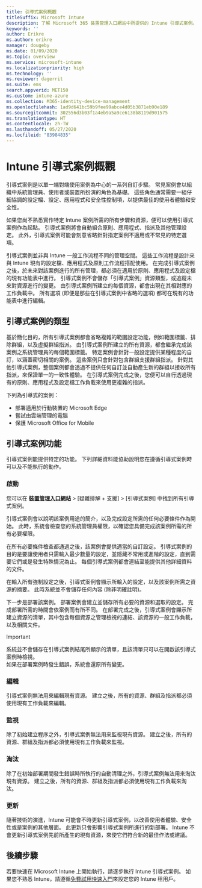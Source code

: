 ```yaml
---
title: 引導式案例概觀
titleSuffix: Microsoft Intune
description: 了解 Microsoft 365 裝置管理入口網站中所提供的 Intune 引導式案例。
keywords: ''
author: Erikre
ms.author: erikre
manager: dougeby
ms.date: 01/09/2020
ms.topic: overview
ms.service: microsoft-intune
ms.localizationpriority: high
ms.technology: ''
ms.reviewer: dagerrit
ms.suite: ems
search.appverid: MET150
ms.custom: intune-azure
ms.collection: M365-identity-device-management
ms.openlocfilehash: 1ad9d641bc59b9fee99abce4d05b3871eb90e189
ms.sourcegitcommit: 302556d3b03f1a4eb9a5a9ce6138b8119d901575
ms.translationtype: HT
ms.contentlocale: zh-TW
ms.lasthandoff: 05/27/2020
ms.locfileid: "83984835"
---
```

# <a name="intune-guided-scenarios-overview"></a>Intune 引導式案例概觀 

引導式案例是以單一端對端使用案例為中心的一系列自訂步驟。 常見案例會以組織中系統管理員、使用者或裝置所扮演的角色為基礎。 這些角色通常需要一組仔細協調的設定檔、設定、應用程式和安全性控制項，以提供最佳的使用者體驗和安全性。    

如果您尚不熟悉實作特定 Intune 案例所需的所有步驟和資源，便可以使用引導式案例作為起點。 引導式案例將會自動組合原則、應用程式、指派及其他管理設定。 此外，引導式案例可能會刻意省略針對指定案例不適用或不常見的特定選項。 

引導式案例並非與 Intune 一般工作流程不同的管理空間。 這些工作流程是設計來與 Intune 現有的設定檔、應用程式及原則工作流程搭配使用。 在完成引導式案例之後，於未來對該案例進行的所有管理，都必須在適用於原則、應用程式及設定檔的現有功能表中進行。 引導式案例不會儲存「引導式案例」資源類型，或追蹤未來對資源進行的變更。 由引導式案例所建立的每個資源，都會出現在其相對應的工作負載中。 所有選項 (即便是那些在引導式案例中省略的選項) 都可在現有的功能表中進行編輯。  

## <a name="types-of-guided-scenarios"></a>引導式案例的類型 

基於簡化目的，所有引導式案例都會省略複雜的範圍設定功能，例如範圍標籤、排除群組，以及虛擬群組指派。 由引導式案例所建立的所有資源，都會繼承完成該案例之系統管理員的每個範圍標籤。 特定案例會針對一般設定提供某種程度的自訂，以涵蓋密切相關的案例。 這些案例只會針對包含群組支援群組指派。 針對其他引導式案例，整個案例都會透過不提供任何自訂並自動產生新的群組以接收所有指派，來保證單一的一致性體驗。 在引導式案例完成之後，您便可以自行透過現有的原則、應用程式及設定檔工作負載來使用更複雜的指派。  

下列為引導式的案例： 
- 部署適用於行動裝置的 Microsoft Edge 
- 嘗試由雲端管理的電腦
- 保護 Microsoft Office for Mobile 

## <a name="guided-scenario-functionality"></a>引導式案例功能 

引導式案例能提供特定的功能。 下列詳細資料能協助說明您在遵循引導式案例時可以及不能執行的動作。

### <a name="launching"></a>啟動  

您可以在 **[裝置管理入口網站](https://endpoint.microsoft.com)**  > [疑難排解 + 支援]   > [引導式案例]  中找到所有引導式案例。 

引導式案例會以說明該案例用途的簡介，以及完成設定所需的任何必要條件作為開始。 此時，系統會檢查您的系統管理員權限，以確認您具備完成該案例所需的所有必要權限。  

在所有必要條件檢查都通過之後，該案例會提供適當的自訂設定。 引導式案例的目的是要讓使用者只需輸入最少數量的設定，並隱藏不常用或進階的設定，直到需要它們或是發生特殊情況為止。 每個引導式案例都會連結至能提供其他詳細資料的文件。 

在輸入所有強制設定之後，引導式案例會顯示所輸入的設定，以及該案例所需之資源的摘要。 此時系統並不會儲存任何內容 (除非明確註明)。

下一步是部署該案例。 部署案例會建立並儲存所有必要的資源和選取的設定。 完成部署所需的時間會依案例而有所不同。 在部署完成之後，引導式案例會顯示所建立資源的清單，其中包含每個資源之管理檢視的連結、該資源的一般工作負載，以及相關文件。 

> [!IMPORTANT]
> 系統並不會儲存在引導式案例結尾所顯示的清單，且該清單只可以在開啟該引導式案例時檢視。  
如果在部署案例時發生錯誤，系統會還原所有變更。 

### <a name="editing"></a>編輯 

引導式案例無法用來編輯現有資源。 建立之後，所有的資源、群組及指派都必須使用現有工作負載來編輯。

### <a name="monitoring"></a>監視 

除了初始建立程序之外，引導式案例無法用來監視現有資源。 建立之後，所有的資源、群組及指派都必須使用現有工作負載來監視。 

### <a name="retiring"></a>淘汰 

除了在初始部署期間發生錯誤時所執行的自動清理之外，引導式案例無法用來淘汰現有資源。 建立之後，所有的資源、群組及指派都必須使用現有工作負載來淘汰。 

### <a name="updating"></a>更新

隨著技術的演進，Intune 可能會不時更新引導式案例，以改善使用者體驗、安全性或是案例的其他層面。 此更新只會影響引導式案例所進行的新部署。 Intune 不會更新引導式案例先前所產生的現有資源，來使它們符合新的最佳作法或建議。  

## <a name="next-steps"></a>後續步驟

若要快速在 Microsoft Intune 上開始執行，請逐步執行 Intune 引導式案例。 如果您不熟悉 Intune，請遵循[免費試用快速入門](free-trial-sign-up.md)來設定您的 Intune 租用戶。
